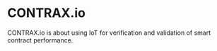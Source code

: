 # CONTRAX.io
CONTRAX.io is about using IoT for verification and validation of smart contract performance.
